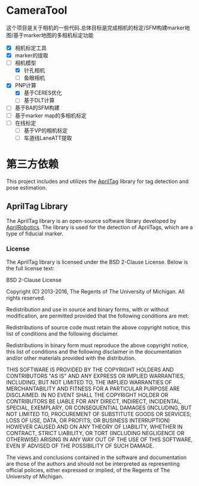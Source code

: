 # CameraTool
这个项目是关于相机的一些代码.总体目标是完成相机的标定/SFM构建marker地图/基于marker地图的多相机标定功能
- [x] 相机标定工具
- [x] marker的提取
- [ ] 相机模型
    - [x] 针孔相机
    - [ ] 鱼眼相机
- [x] PNP计算
  - [x] 基于CERES优化
  - [ ] 基于DLT计算
- [ ] 基于BA的SFM构建
- [ ] 基于marker map的多相机标定
- [ ] 在线标定
    - [ ] 基于VP的相机标定
    - [ ] 车道线LaneATT提取
# 第三方依赖
This project includes and utilizes the [AprilTag](https://github.com/AprilRobotics/apriltag) library for tag detection and pose estimation.

## AprilTag Library

The AprilTag library is an open-source software library developed by [AprilRobotics](https://github.com/AprilRobotics). The library is used for the detection of AprilTags, which are a type of fiducial marker.

### License

The AprilTag library is licensed under the BSD 2-Clause License. Below is the full license text:

BSD 2-Clause License

Copyright (C) 2013-2016, The Regents of The University of Michigan. All rights reserved.

Redistribution and use in source and binary forms, with or without modification, are permitted provided that the following conditions are met:

Redistributions of source code must retain the above copyright notice, this list of conditions and the following disclaimer.

Redistributions in binary form must reproduce the above copyright notice, this list of conditions and the following disclaimer in the documentation and/or other materials provided with the distribution.

THIS SOFTWARE IS PROVIDED BY THE COPYRIGHT HOLDERS AND CONTRIBUTORS "AS IS" AND ANY EXPRESS OR IMPLIED WARRANTIES, INCLUDING, BUT NOT LIMITED TO, THE IMPLIED WARRANTIES OF MERCHANTABILITY AND FITNESS FOR A PARTICULAR PURPOSE ARE DISCLAIMED. IN NO EVENT SHALL THE COPYRIGHT HOLDER OR CONTRIBUTORS BE LIABLE FOR ANY DIRECT, INDIRECT, INCIDENTAL, SPECIAL, EXEMPLARY, OR CONSEQUENTIAL DAMAGES (INCLUDING, BUT NOT LIMITED TO, PROCUREMENT OF SUBSTITUTE GOODS OR SERVICES; LOSS OF USE, DATA, OR PROFITS; OR BUSINESS INTERRUPTION) HOWEVER CAUSED AND ON ANY THEORY OF LIABILITY, WHETHER IN CONTRACT, STRICT LIABILITY, OR TORT (INCLUDING NEGLIGENCE OR OTHERWISE) ARISING IN ANY WAY OUT OF THE USE OF THIS SOFTWARE, EVEN IF ADVISED OF THE POSSIBILITY OF SUCH DAMAGE.

The views and conclusions contained in the software and documentation are those of the authors and should not be interpreted as representing official policies, either expressed or implied, of the Regents of The University of Michigan.
